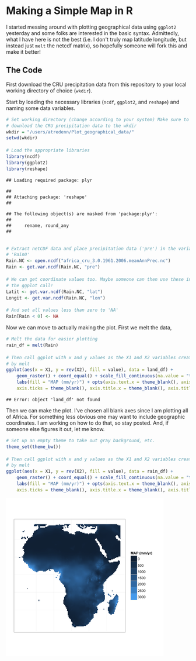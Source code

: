 Making a Simple Map in R
========================================================

I started messing around with plotting geographical data using ``ggplot2`` yesterday and some folks are interested in the basic syntax. Admittedly, what I have here is not the best (i.e. I don't truly map latitude longitude, but instead just ``melt`` the netcdf matrix), so hopefully someone will fork this and make it better!

The Code
----------
First download the CRU precipitation data from this repository to your local working directory of choice (``wkdir``).

Start by loading the necessary libraries (``ncdf``, ``ggplot2``, and ``reshape``) and naming some data variables.



```r
# Set working directory (change according to your system) Make sure to
# download the CRU precipitation data to the wkdir
wkdir = "/users/atredenn/Plot_geographical_data/"
setwd(wkdir)

# Load the appropriate libraries
library(ncdf)
library(ggplot2)
library(reshape)
```



```
## Loading required package: plyr
```



```
## 
## Attaching package: 'reshape'
## 
```



```
## The following object(s) are masked from 'package:plyr':
## 
##     rename, round_any
## 
```



```r

# Extract netCDF data and place precipitation data ('pre') in the variable
# 'Rain0'
Rain.NC <- open.ncdf("africa_cru_3.0.1961.2006.meanAnnPrec.nc")
Rain <- get.var.ncdf(Rain.NC, "pre")

# We can get coordinate values too. Maybe someone can then use these in
# the ggplot call!
Latit <- get.var.ncdf(Rain.NC, "lat")
Longit <- get.var.ncdf(Rain.NC, "lon")

# And set all values less than zero to 'NA'
Rain[Rain < 0] <- NA
```




Now we can move to actually making the plot. First we melt the data,



```r
# Melt the data for easier plotting
rain_df = melt(Rain)

# Then call ggplot with x and y values as the X1 and X2 variables created
# by melt
ggplot(aes(x = X1, y = rev(X2), fill = value), data = land_df) + 
    geom_raster() + coord_equal() + scale_fill_continuous(na.value = "transparent") + 
    labs(fill = "MAP (mm/yr)") + opts(axis.text.x = theme_blank(), axis.text.y = theme_blank(), 
    axis.ticks = theme_blank(), axis.title.x = theme_blank(), axis.title.y = theme_blank())
```



```
## Error: object 'land_df' not found
```




Then we can make the plot. I've chosen all blank axes since I am plotting all of Africa. For something less obvious one may want to include geographic coordinates. I am working on how to do that, so stay posted. And, if someone else figures it out, let me know.



```r
# Set up an empty theme to take out gray background, etc.
theme_set(theme_bw())

# Then call ggplot with x and y values as the X1 and X2 variables created
# by melt
ggplot(aes(x = X1, y = rev(X2), fill = value), data = rain_df) + 
    geom_raster() + coord_equal() + scale_fill_continuous(na.value = "transparent") + 
    labs(fill = "MAP (mm/yr)") + opts(axis.text.x = theme_blank(), axis.text.y = theme_blank(), 
    axis.ticks = theme_blank(), axis.title.x = theme_blank(), axis.title.y = theme_blank())
```

![plot of chunk unnamed-chunk-3](figure/unnamed-chunk-3.png) 


